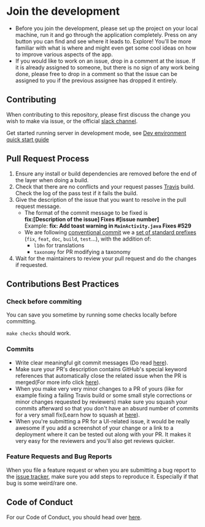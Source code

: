 # Join the development

* Before you join the development, please set up the project on your local machine, run it and go through the application completely. Press on any button you can find and see where it leads to. Explore! You'll be more familiar with what is where and might even get some cool ideas on how to improve various aspects of the app.
* If you would like to work on an issue, drop in a comment at the issue. If it is already assigned to someone, but there is no sign of any work being done, please free to drop in a comment so that the issue can be assigned to you if the previous assignee has dropped it entirely.

## Contributing

When contributing to this repository, please first discuss the change you wish to make via issue, or the official [slack channel](https://openfoodfacts.slack.com/).


Get started running server in development mode, see [Dev environment quick start guide](./docs/introduction/dev-environment-quick-start-guide.md)

## Pull Request Process

1. Ensure any install or build dependencies are removed before the end of the layer when doing a build.
2. Check that there are no conflicts and your request passes [Travis](https://travis-ci.org) build. Check the log of the pass test if it fails the build.
3. Give the description of the issue that you want to resolve in the pull request message.
   * The format of the commit message to be fixed is  
     **fix:[Description of the issue] Fixes #[issue number]**  
     Example: **fix: Add toast warning in `MainActivity.java` Fixes #529**
   * We are following [conventional commit](https://www.conventionalcommits.org/en/v1.0.0-beta.2/)
     we a [set of standard prefixes](https://github.com/commitizen/conventional-commit-types/blob/master/index.json)
     (`fix`, `feat`, `doc`, `build`, `test`…),
     with the addition of:
     * `l10n` for translations
     * `taxonomy` for PR modifying a taxonomy
5. Wait for the maintainers to review your pull request and do the changes if requested.

## Contributions Best Practices

### Check before commiting

You can save you sometime by running some checks locally before committing.

`make checks` should work.

### Commits

* Write clear meaningful git commit messages (Do read [here](https://chris.beams.io/posts/git-commit/)).
* Make sure your PR's description contains GitHub's special keyword references that automatically close the related issue when the PR is merged(For more info click [here](https://github.com/blog/1506-closing-issues-via-pull-requests)).
* When you make very very minor changes to a PR of yours (like for example fixing a failing Travis build or some small style corrections or minor changes requested by reviewers) make sure you squash your commits afterward so that you don't have an absurd number of commits for a very small fix(Learn how to squash at [here](https://davidwalsh.name/squash-commits-git)).
* When you're submitting a PR for a UI-related issue, it would be really awesome if you add a screenshot of your change or a link to a deployment where it can be tested out along with your PR. It makes it very easy for the reviewers and you'll also get reviews quicker.

### Feature Requests and Bug Reports

When you file a feature request or when you are submitting a bug report to the [issue tracker](https://github.com/openfoodfacts/openfoodfacts-server/issues), make sure you add steps to reproduce it. Especially if that bug is some weird/rare one.

## Code of Conduct

For our Code of Conduct, you should head over [here](https://wiki.openfoodfacts.org/Code_of_conduct).
